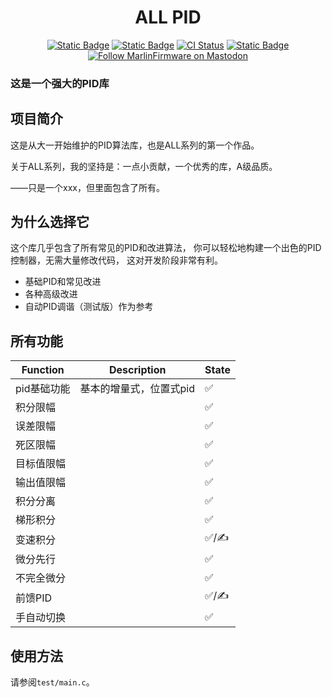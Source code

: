 <h1 align="center">ALL PID</h1>

<p align="center">
    <a href="https://github.com/sponsors/thinkyhead"><img alt="Static Badge" src="https://img.shields.io/badge/apid-ALL_LIBS-yellow?style=flat"></a>
    <a href="/LICENSE"><img alt="Static Badge" src="https://img.shields.io/badge/MIT-License-blue?style=flat"></a>
    <a href="https://github.com/MarlinFirmware/Marlin/actions"><img alt="CI Status" src="https://github.com/MarlinFirmware/Marlin/actions/workflows/test-builds.yml/badge.svg"></a>
    <a href="https://github.com/sponsors/thinkyhead"><img alt="Static Badge" src="https://img.shields.io/badge/apid-ALL_LIBS-yellow?style=flat"></a>
    <br />
    <a href="https://fosstodon.org/@marlinfirmware"><img alt="Follow MarlinFirmware on Mastodon" src="https://img.shields.io/mastodon/follow/109450200866020466?domain=https%3A%2F%2Ffosstodon.org&logoColor=%2300B&style=social"></a>
</p>

### 这是一个强大的PID库

## 项目简介

这是从大一开始维护的PID算法库，也是ALL系列的第一个作品。

关于ALL系列，我的坚持是：一点小贡献，一个优秀的库，A级品质。

——只是一个xxx，但里面包含了所有。

## 为什么选择它

这个库几乎包含了所有常见的PID和改进算法，
你可以轻松地构建一个出色的PID控制器，无需大量修改代码，
这对开发阶段非常有利。

- 基础PID和常见改进
- 各种高级改进
- 自动PID调谐（测试版）作为参考

## 所有功能

| Function    | Description             | State |
| ----------- | ----------------------- | ----- |
| pid基础功能 | 基本的增量式，位置式pid | ✅    |
| 积分限幅    |                         | ✅    |
| 误差限幅    |                         | ✅    |
| 死区限幅    |                         | ✅    |
| 目标值限幅  |                         | ✅    |
| 输出值限幅  |                         | ✅    |
| 积分分离    |                         | ✅    |
| 梯形积分    |                         | ✅    |
| 变速积分    |                         | ✅/✍ |
| 微分先行    |                         | ✅    |
| 不完全微分  |                         | ✅    |
| 前馈PID     |                         | ✅/✍ |
| 手自动切换  |                         | ✅    |

## 使用方法

请参阅`test/main.c`。

